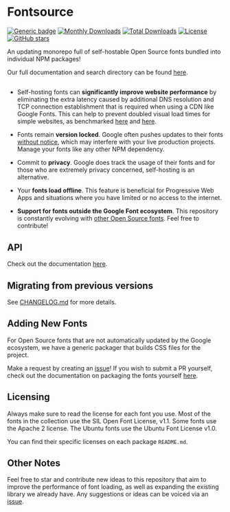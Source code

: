 # Fontsource

[![Generic badge](https://img.shields.io/badge/fontsource-passing-brightgreen)](https://github.com/fontsource/fontsource) [![Monthly Downloads](https://img.shields.io/endpoint?url=https%3A%2F%2Fraw.githubusercontent.com%2Ffontsource%2Fdownload-stat-aggregator%2Fmaster%2Fdata%2FbadgeMonth.json)](https://github.com/fontsource/download-stat-aggregator) [![Total Downloads](https://img.shields.io/endpoint?url=https%3A%2F%2Fraw.githubusercontent.com%2Ffontsource%2Fdownload-stat-aggregator%2Fmaster%2Fdata%2FbadgeTotal.json)](https://github.com/fontsource/download-stat-aggregator) [![License](https://badgen.net/badge/license/MIT/green)](https://github.com/fontsource/fontsource/blob/main/LICENSE) [![GitHub stars](https://img.shields.io/github/stars/fontsource/fontsource.svg?style=social&label=Star)](https://github.com/fontsource/fontsource/stargazers)

An updating monorepo full of self-hostable Open Source fonts bundled into individual NPM packages!

Our full documentation and search directory can be found [here](https://fontsource.org/).

##

- Self-hosting fonts can **significantly improve website performance** by eliminating the extra latency caused by additional DNS resolution and TCP connection establishment that is required when using a CDN like Google Fonts. This can help to prevent doubled visual load times for simple websites, as benchmarked [here](https://github.com/HTTPArchive/almanac.httparchive.org/pull/607) and [here](https://github.com/reactiflux/reactiflux.com/pull/21).

- Fonts remain **version locked**. Google often pushes updates to their fonts [without notice](https://github.com/google/fonts/issues/1307), which may interfere with your live production projects. Manage your fonts like any other NPM dependency.

- Commit to **privacy**. Google does track the usage of their fonts and for those who are extremely privacy concerned, self-hosting is an alternative.

- Your **fonts load offline**. This feature is beneficial for Progressive Web Apps and situations where you have limited or no access to the internet.

- **Support for fonts outside the Google Font ecosystem**. This repository is constantly evolving with [other Open Source fonts](https://github.com/fontsource/fontsource/blob/master/FONTLIST.md). Feel free to contribute!

## API

Check out the documentation [here](https://fontsource.org/docs/api/introduction).

## Migrating from previous versions

See [CHANGELOG.md](https://github.com/fontsource/fontsource/blob/main/CHANGELOG.md) for more details.

## Adding New Fonts

For Open Source fonts that are not automatically updated by the Google ecosystem, we have a generic packager that builds CSS files for the project.

Make a request by creating an [issue](https://github.com/fontsource/fontsource/issues)!
If you wish to submit a PR yourself, check out the documentation on packaging the fonts yourself [here](https://github.com/fontsource/fontsource/blob/main/scripts/generic/README.md).

## Licensing

Always make sure to read the license for each font you use. Most of the fonts in the collection use the SIL Open Font License, v1.1. Some fonts use the Apache 2 license. The Ubuntu fonts use the Ubuntu Font License v1.0.

You can find their specific licenses on each package `README.md`.

## Other Notes

Feel free to star and contribute new ideas to this repository that aim to improve the performance of font loading, as well as expanding the existing library we already have. Any suggestions or ideas can be voiced via an [issue](https://github.com/fontsource/fontsource/issues).
